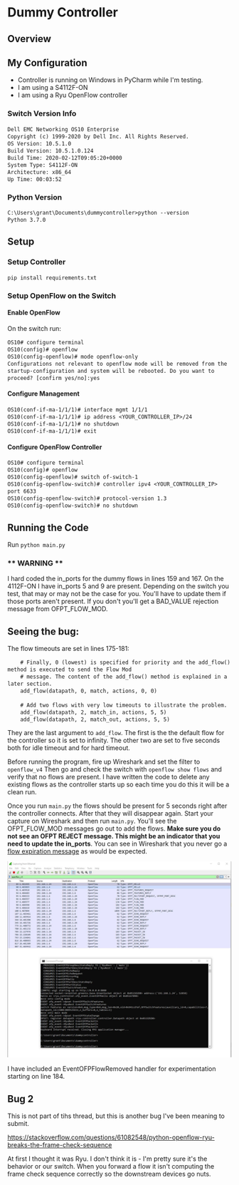 # Dummy Controller

## Overview

## My Configuration

- Controller is running on Windows in PyCharm while I'm testing.
- I am using a S4112F-ON
- I am using a Ryu OpenFlow controller

### Switch Version Info

    Dell EMC Networking OS10 Enterprise
    Copyright (c) 1999-2020 by Dell Inc. All Rights Reserved.
    OS Version: 10.5.1.0
    Build Version: 10.5.1.0.124
    Build Time: 2020-02-12T09:05:20+0000
    System Type: S4112F-ON
    Architecture: x86_64
    Up Time: 00:03:52

### Python Version

    C:\Users\grant\Documents\dummycontroller>python --version
    Python 3.7.0

## Setup

### Setup Controller

    pip install requirements.txt

### Setup OpenFlow on the Switch

#### Enable OpenFlow

On the switch run:

    OS10# configure terminal
    OS10(config)# openflow
    OS10(config-openflow)# mode openflow-only
    Configurations not relevant to openflow mode will be removed from the startup-configuration and system will be rebooted. Do you want to proceed? [confirm yes/no]:yes

#### Configure Management

    OS10(conf-if-ma-1/1/1)# interface mgmt 1/1/1
    OS10(conf-if-ma-1/1/1)# ip address <YOUR_CONTROLLER_IP>/24
    OS10(conf-if-ma-1/1/1)# no shutdown
    OS10(conf-if-ma-1/1/1)# exit

#### Configure OpenFlow Controller

    OS10# configure terminal
    OS10(config)# openflow
    OS10(config-openflow)# switch of-switch-1
    OS10(config-openflow-switch)# controller ipv4 <YOUR_CONTROLLER_IP> port 6633
    OS10(config-openflow-switch)# protocol-version 1.3
    OS10(config-openflow-switch)# no shutdown

## Running the Code

Run `python main.py`

### ** WARNING **

I hard coded the in_ports for the dummy flows in lines 159 and 167. On the 4112F-ON
I have in_ports 5 and 9 are present. Depending on the switch you test, that may or
may not be the case for you. You'll have to update them if those ports aren't present.
If you don't you'll get a BAD_VALUE rejection message from OFPT_FLOW_MOD.

## Seeing the bug:

The flow timeouts are set in lines 175-181:

        # Finally, 0 (lowest) is specified for priority and the add_flow() method is executed to send the Flow Mod
        # message. The content of the add_flow() method is explained in a later section.
        add_flow(datapath, 0, match, actions, 0, 0)

        # Add two flows with very low timeouts to illustrate the problem.
        add_flow(datapath, 2, match_in, actions, 5, 5)
        add_flow(datapath, 2, match_out, actions, 5, 5)

They are the last argument to `add_flow`. The first is the the default flow for
the controller so it is set to infinity. The other two are set to five seconds
both for idle timeout and for hard timeout.

Before running the program, fire up Wireshark and set the filter to `openflow_v4`
Then go and check the switch with `openflow show flows` and verify that no flows
are present. I have written the code to delete any existing flows as the controller
starts up so each time you do this it will be a clean run.

Once you run `main.py` the flows should be present for 5 seconds right after
the controller connects. After that they will disappear again. Start your
capture on Wireshark and then run `main.py`. You'll see the OFPT_FLOW_MOD messages
go out to add the flows. **Make sure you do not see an OFPT REJECT message. This
might be an indicator that you need to update the in_ports**. You can see in Wireshark
that you never go a [flow expiration message](https://ryu.readthedocs.io/en/latest/ofproto_v1_3_ref.html#flow-removed-message) as would be expected.

![](./images/results.JPG)

I have included an EventOFPFlowRemoved handler for experimentation starting on line 184.

## Bug 2

This is not part of tihs thread, but this is another bug I've been meaning to submit.

https://stackoverflow.com/questions/61082548/python-openflow-ryu-breaks-the-frame-check-sequence

At first I thought it was Ryu. I don't think it is - I'm pretty sure it's the behavior
or our switch. When you forward a flow it isn't computing the frame check sequence
correctly so the downstream devices go nuts.